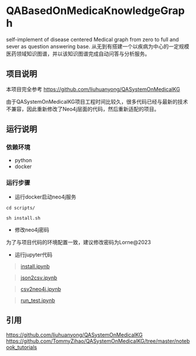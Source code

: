 # QABasedOnMedicaKnowledgeGraph

self-implement of disease centered Medical graph from zero to full and sever as question answering base. 从无到有搭建一个以疾病为中心的一定规模医药领域知识图谱，并以该知识图谱完成自动问答与分析服务。


## 项目说明

本项目完全参考 https://github.com/liuhuanyong/QASystemOnMedicalKG  

由于QASystemOnMedicalKG项目工程时间比较久，很多代码已经与最新的技术不兼容，因此重新修改了Neo4j层面的代码，然后重新适配的项目。

## 运行说明

### 依赖环境

* python
* docker

### 运行步骤

* 运行docker启动neo4j服务
```
cd scripts/

sh install.sh

```

* 修改neo4j密码

为了与项目代码的环境配置一致，建议修改密码为Lorne@2023


* 运行jupyter代码

> [install.ipynb](install.ipynb)

> [json2csv.ipynb](json2csv.ipynb)

> [csv2neo4j.ipynb](csv2neo4j.ipynb)

> [run_test.ipynb](run_test.ipynb)



## 引用

https://github.com/liuhuanyong/QASystemOnMedicalKG   
https://github.com/TommyZihao/QASystemOnMedicalKG/tree/master/notebook_tutorials  


